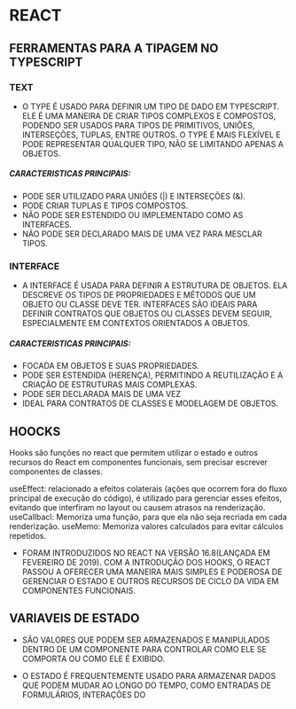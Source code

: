 # REACT

## FERRAMENTAS PARA A TIPAGEM NO TYPESCRIPT

### TEXT

- O TYPE É USADO PARA DEFINIR UM TIPO DE DADO EM TYPESCRIPT. ELE É UMA MANEIRA DE CRIAR TIPOS COMPLEXOS E COMPOSTOS, PODENDO SER USADOS PARA TIPOS DE PRIMITIVOS, UNIÕES, INTERSEÇÕES, TUPLAS, ENTRE OUTROS. O TYPE É MAIS FLEXÍVEL E PODE REPRESENTAR QUALQUER TIPO, NÃO SE LIMITANDO APENAS A OBJETOS.

##### CARACTERISTICAS PRINCIPAIS:

- PODE SER UTILIZADO PARA UNIÕES (|) E INTERSEÇÕES (&).
- PODE CRIAR TUPLAS E TIPOS COMPOSTOS.
- NÃO PODE SER ESTENDIDO OU IMPLEMENTADO COMO AS INTERFACES.
- NÃO PODE SER DECLARADO MAIS DE UMA VEZ PARA MESCLAR TIPOS.

### INTERFACE

- A INTERFACE É USADA PARA DEFINIR A ESTRUTURA DE OBJETOS. ELA DESCREVE OS TIPOS DE PROPRIEDADES E MÉTODOS QUE UM OBJETO OU CLASSE DEVE TER. INTERFACES SÃO IDEAIS PARA DEFINIR CONTRATOS QUE OBJETOS OU CLASSES DEVEM SEGUIR, ESPECIALMENTE EM CONTEXTOS ORIENTADOS A OBJETOS.

##### CARACTERISTICAS PRINCIPAIS:

- FOCADA EM OBJETOS E SUAS PROPRIEDADES.
- PODE SER ESTENDIDA (HERENÇA), PERMITINDO A REUTILIZAÇÃO E A CRIAÇÃO DE ESTRUTURAS MAIS COMPLEXAS.
- PODE SER DECLARADA MAIS DE UMA VEZ
- IDEAL PARA CONTRATOS DE CLASSES E MODELAGEM DE OBJETOS.

## HOOCKS

Hooks são funções no react que permitem utilizar o estado e outros recursos do React em componentes funcionais, sem precisar escrever componentes de classes.

useEffect: relacionado a efeitos colaterais (ações que ocorrem fora do fluxo principal de execução do código), é utilizado para gerenciar esses efeitos, evitando que interfiram no layout ou causem atrasos na renderização.
useCallbacl: Memoriza uma função, para que ela não seja recriada em cada renderização.
useMemo: Memoriza valores calculados para evitar cálculos repetidos.

- FORAM INTRODUZIDOS NO REACT NA VERSÃO 16.8(LANÇADA EM FEVEREIRO DE 2019). COM A INTRODUÇÃO DOS HOOKS, O REACT PASSOU A OFERECER UMA MANEIRA MAIS SIMPLES E PODEROSA DE GERENCIAR O ESTADO E OUTROS RECURSOS DE CICLO DA VIDA EM COMPONENTES FUNCIONAIS.

## VARIAVEIS DE ESTADO

- SÃO VALORES QUE PODEM SER ARMAZENADOS E MANIPULADOS DENTRO DE UM COMPONENTE PARA CONTROLAR COMO ELE SE COMPORTA OU COMO ELE É EXIBIDO.

- O ESTADO É FREQUENTEMENTE USADO PARA ARMAZENAR DADOS QUE PODEM MUDAR AO LONGO DO TEMPO, COMO ENTRADAS DE FORMULÁRIOS, INTERAÇÕES DO
